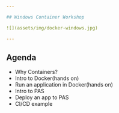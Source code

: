 ```yaml
---

## Windows Container Workshop

![](assets/img/docker-windows.jpg)

---
```

## Agenda

- Why Containers?
- Intro to Docker(hands on)
- Run an application in Docker(hands on)
- Intro to PAS
- Deploy an app to PAS
- CI/CD example